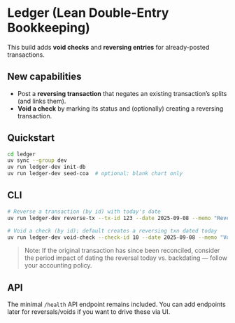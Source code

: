 # Ledger (Lean Double-Entry Bookkeeping)

This build adds **void checks** and **reversing entries** for already-posted transactions.

## New capabilities
- Post a **reversing transaction** that negates an existing transaction’s splits (and links them).
- **Void a check** by marking its status and (optionally) creating a reversing transaction.

## Quickstart
```bash
cd ledger
uv sync --group dev
uv run ledger-dev init-db
uv run ledger-dev seed-coa  # optional: blank chart only
```

## CLI
```bash
# Reverse a transaction (by id) with today's date
uv run ledger-dev reverse-tx --tx-id 123 --date 2025-09-08 --memo "Reversal of error"

# Void a check (by id); default creates a reversing txn dated today
uv run ledger-dev void-check --check-id 10 --date 2025-09-08 --memo "Voided check" --no-reversal  # add flag to skip reversal
```

> Note: If the original transaction has since been reconciled, consider the period impact of dating the reversal today vs. backdating — follow your accounting policy.

## API
The minimal `/health` API endpoint remains included. You can add endpoints later for reversals/voids if you want to drive these via UI.

